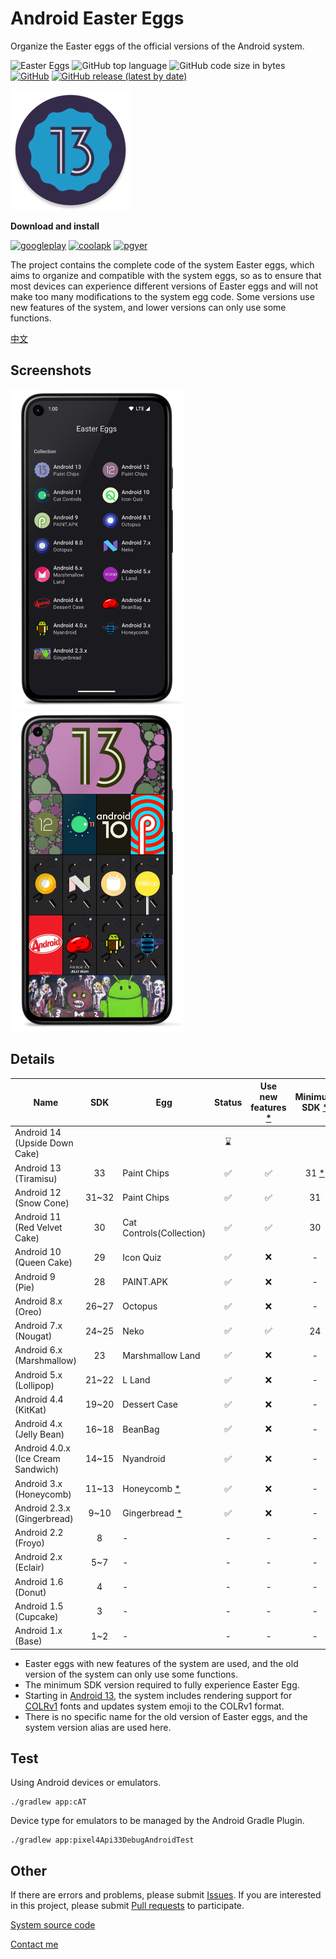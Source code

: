 # Android Easter Eggs

Organize the Easter eggs of the official versions of the Android system.

![Easter Eggs](https://img.shields.io/badge/Android-Easter%20Eggs-red?logo=android) ![GitHub top language](https://img.shields.io/github/languages/top/hushenghao/AndroidEasterEggs?logo=kotlin)
![GitHub code size in bytes](https://img.shields.io/github/languages/code-size/hushenghao/AndroidEasterEggs) [![GitHub](https://img.shields.io/github/license/hushenghao/AndroidEasterEggs)](https://github.com/hushenghao/AndroidEasterEggs/blob/master/LICENSE) [![GitHub release (latest by date)](https://img.shields.io/github/v/release/hushenghao/AndroidEasterEggs)](https://github.com/hushenghao/AndroidEasterEggs/releases)

![logo](./images/ic_launcher_round.png)

**Download and install**

[![googleplay](https://img.shields.io/badge/Google%20Play--34a853?logo=googleplay&style=for-the-badge)](https://play.google.com/store/apps/details?id=com.dede.android_eggs) 
[![coolapk](https://img.shields.io/badge/Coolapk--4caf50?logo=android&style=for-the-badge)](https://www.coolapk.com/apk/com.dede.android_eggs) [![pgyer](https://img.shields.io/badge/Beta-Pgyer-1abc9c?logo=androidstudio&style=for-the-badge)](https://www.pgyer.com/eggs)

The project contains the complete code of the system Easter eggs, which aims to organize and compatible with the system eggs, so as to ensure that most devices can experience different versions of Easter eggs and will not make too many modifications to the system egg code. Some versions use new features of the system, and lower versions can only use some functions.

[中文](./README_zh.md)

## Screenshots
<img height="512" src="./images/Screenshot_1668588678_framed.png"/> <img height="512" src="./images/Screenshot_grid_framed.png"/>

## Details
| Name                               |  SDK  | Egg                           | Status | Use new features [*](#id_new_features) | Minimum SDK [*](#id_full_egg_mini_sdk) |
|------------------------------------|:-----:|-------------------------------|:------:|:--------------------------------------:|:--------------------------------------:|
| Android 14 (Upside Down Cake)      |       |                               |   ⌛️   |                                        |                                        |
| Android 13 (Tiramisu)              |  33   | Paint Chips                   |   ✅    |                   ✅                    |     31 [*](#id_color_vector_fonts)     |
| Android 12 (Snow Cone)             | 31~32 | Paint Chips                   |   ✅    |                   ✅                    |                   31                   |
| Android 11 (Red Velvet Cake)       |  30   | Cat Controls(Collection)      |   ✅    |                   ✅                    |                   30                   |
| Android 10 (Queen Cake)            |  29   | Icon Quiz                     |   ✅    |                   ❌                    |                   -                    |
| Android 9 (Pie)                    |  28   | PAINT.APK                     |   ✅    |                   ❌                    |                   -                    |
| Android 8.x (Oreo)                 | 26~27 | Octopus                       |   ✅    |                   ❌                    |                   -                    |
| Android 7.x (Nougat)               | 24~25 | Neko                          |   ✅    |                   ✅                    |                   24                   |
| Android 6.x (Marshmallow)          |  23   | Marshmallow Land              |   ✅    |                   ❌                    |                   -                    |
| Android 5.x (Lollipop)             | 21~22 | L Land                        |   ✅    |                   ❌                    |                   -                    |
| Android 4.4 (KitKat)               | 19~20 | Dessert Case                  |   ✅    |                   ❌                    |                   -                    |
| Android 4.x (Jelly Bean)           | 16~18 | BeanBag                       |   ✅    |                   ❌                    |                   -                    |
| Android 4.0.x (Ice Cream Sandwich) | 14~15 | Nyandroid                     |   ✅    |                   ❌                    |                   -                    |
| Android 3.x (Honeycomb)            | 11~13 | Honeycomb [*](#id_egg_name)   |   ✅    |                   ❌                    |                   -                    |
| Android 2.3.x (Gingerbread)        | 9~10  | Gingerbread [*](#id_egg_name) |   ✅    |                   ❌                    |                   -                    |
| Android 2.2 (Froyo)                |   8   | -                             |   -    |                   -                    |                   -                    |
| Android 2.x (Eclair)               |  5~7  | -                             |   -    |                   -                    |                   -                    |
| Android 1.6 (Donut)                |   4   | -                             |   -    |                   -                    |                   -                    |
| Android 1.5 (Cupcake)              |   3   | -                             |   -    |                   -                    |                   -                    |
| Android 1.x (Base)                 |  1~2  | -                             |   -    |                   -                    |                   -                    |

* <span id='id_new_features'>Easter eggs with new features of the system are used, and the old version of the system can only use some functions.</span>
* <span id='id_full_egg_mini_sdk'>The minimum SDK version required to fully experience Easter Egg.</span>
* <span id='id_color_vector_fonts'>Starting in [Android 13](https://developer.android.google.cn/about/versions/13/features#color-vector-fonts), the system includes rendering support for [COLRv1](https://developer.chrome.com/blog/colrv1-fonts/) fonts and updates system emoji to the COLRv1 format.</span>
* <span id='id_egg_name'>There is no specific name for the old version of Easter eggs, and the system version alias are used here.</span>

## Test

Using Android devices or emulators.
```shell
./gradlew app:cAT
```

Device type for emulators to be managed by the Android Gradle Plugin.

```shell
./gradlew app:pixel4Api33DebugAndroidTest
```

## Other

If there are errors and problems, please submit [Issues](https://github.com/hushenghao/AndroidEasterEggs/issues). If you are interested in this project, please submit [Pull requests](https://github.com/hushenghao/AndroidEasterEggs/pulls) to participate.

[System source code](https://github.com/aosp-mirror/platform_frameworks_base)

[Contact me](mailto:dede.hu@qq.com)
